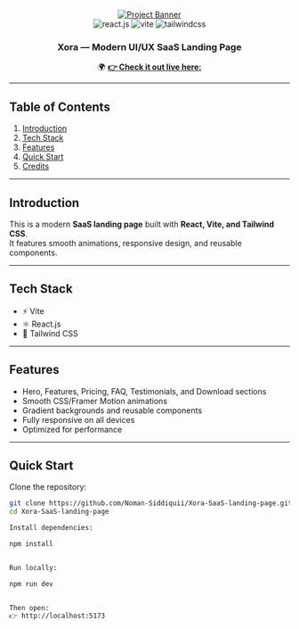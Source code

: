 <div align="center">
  <br />
    <a href="https://xora-saas-landing-page.vercel.app/" target="_blank">
      <img src="https://github.com/user-attachments/assets/a582919b-1bdf-4cb2-af44-69b2159cf109" alt="Project Banner">
    </a>
  <br />

  <div>
    <img src="https://img.shields.io/badge/-React_JS-black?style=for-the-badge&logoColor=white&logo=react&color=61DAFB" alt="react.js" />
    <img src="https://img.shields.io/badge/-Vite-black?style=for-the-badge&logoColor=white&logo=vite&color=646CFF" alt="vite" />
    <img src="https://img.shields.io/badge/-Tailwind_CSS-black?style=for-the-badge&logoColor=white&logo=tailwindcss&color=06B6D4" alt="tailwindcss" />
  </div>

<h3 align="center">Xora — Modern UI/UX SaaS Landing Page</h3>



<p align="center">
  🌍 <a href="https://xora-saa-s-landing-page-gules.vercel.app/" target="_blank"><b>👉 Check it out live here:</b></a>
</p>
</div>

---

##  Table of Contents
1.  [Introduction](#introduction)  
2.  [Tech Stack](#tech-stack)  
3.  [Features](#features)  
4.  [Quick Start](#quick-start)  
5.  [Credits](#credits)  

---

##  Introduction
This is a modern **SaaS landing page** built with **React, Vite, and Tailwind CSS**.  
It features smooth animations, responsive design, and reusable components.  



---

##  Tech Stack
- ⚡ Vite  
- ⚛️ React.js  
- 🎨 Tailwind CSS  

---

##  Features
-  Hero, Features, Pricing, FAQ, Testimonials, and Download sections  
-  Smooth CSS/Framer Motion animations  
-  Gradient backgrounds and reusable components  
-  Fully responsive on all devices  
-  Optimized for performance  

---

##  Quick Start

Clone the repository:
```bash
git clone https://github.com/Noman-Siddiquii/Xora-SaaS-landing-page.git
cd Xora-SaaS-landing-page

Install dependencies:

npm install


Run locally:

npm run dev


Then open:
👉 http://localhost:5173
